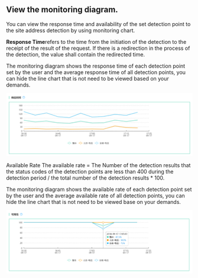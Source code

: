## View the monitoring diagram.
You can view the response time and availability of the set detection point to the site address detection by using monitoring chart.

**Response Time**refers to the time from the initiation of the detection to the receipt of the result of the request. If there is a redirection in the process of the detection, the value shall contain the redirected time.

The monitoring diagram shows the response time of each detection point set by the user and the average response time of all detection points, you can hide the line chart that is not need to be viewed based on your demands.

![image](https://raw.githubusercontent.com/jdcloudcom/cn/Monitoring-cn/image/Cloud-Monitor/site-monitoring/site-view.png)

Available Rate  The available rate = The Number of the detection results that the status codes of the detection points are less than 400 during the detection period / the total number of the detection results * 100.

The monitoring diagram shows the available rate of each detection point set by the user and the average available rate of all detection points, you can hide the line chart that is not need to be viewed base on your demands.

![image](https://raw.githubusercontent.com/jdcloudcom/cn/Monitoring-cn/image/Cloud-Monitor/site-monitoring/site-view2.png)
